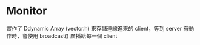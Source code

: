 # Monitor

實作了 Ddynamic Array (vector.h) 來存儲連線進來的 client，等到 server 有動作時，會使用 broadcast() 廣播給每一個 client
